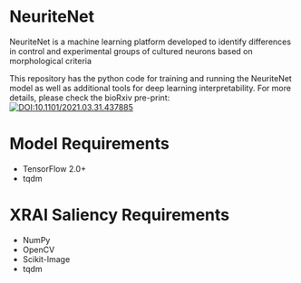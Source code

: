 # NeuriteNet
NeuriteNet is a machine learning platform developed to identify differences in control and experimental groups of cultured neurons based on morphological criteria

This repository has the python code for training and running the NeuriteNet model as well as additional tools for deep learning interpretability. For more details, please check the bioRxiv pre-print: [![DOI:10.1101/2021.03.31.437885](http://img.shields.io/badge/DOI-10.1101/2021.03.31.437885-B31B1B.svg)](https://doi.org/10.1101/2021.03.31.437885)

# Model Requirements
* TensorFlow 2.0+
* tqdm


# XRAI Saliency Requirements
* NumPy
* OpenCV
* Scikit-Image
* tqdm


